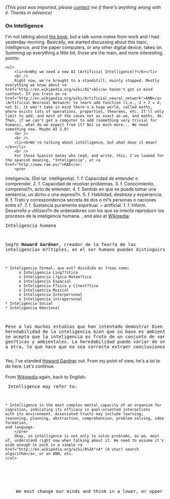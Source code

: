 *(This post was imported, please [contact](#/contact) me if there's anything wrong with it. Thanks in advance)*

<div class="entry-body">
<h3>On Intelligence</h3>
<p>
	I'm not talking about <a href="http://www.onintelligence.org/">the book</a>, but a talk some mates from work and I had yesterday morning. Basically, we started discussing about this topic, intelligence, and the paper computers, or any other digital device, takes on. Summing up everything a little bit, those are the main, and more interesting, points:
	
	<ul>
		<li><b>Why we need a new AI (Artificial Intelligence)?</b></li>
		<br />
		Right now, we're brought to a standstill, mainly stopped. Mostly everything we know about <a href="http://en.wikipedia.org/wiki/AI">AI</a> haven't got in mind context. If you train an <a href="http://en.wikipedia.org/wiki/Artificial_neural_network">ANN</a> (Artificial Neuronal Network) to learn add function (i.e., 2 + 2 = 4, not 5), it won't take in mind there's a huge world, called maths, where exists lots of operations, properties, theorems, etc. It'll only limit to add, and most of the cases not as exact as we, and maths, do. Then, if we can't get a computer to add (something very trivial for humans), what do we expect from it? Not so much more... We need something new. Maybe AI 2.0?
		<br />
		<br />
		<li><b>We're talking about intelligence, but what does it mean?</b></li>
		<br />
		For those Spanish mates who read, and write, this, I've looked for the spanish meaning, "Inteligencia", at <a href="http://www.rae.es/">RAE</a>:
		<pre>
inteligencia.
	(Del lat. intelligentia).
	1. f. Capacidad de entender o comprender.
	2. f. Capacidad de resolver problemas.
	3. f. Conocimiento, comprensi?n, acto de entender.
	4. f. Sentido en que se puede tomar una sentencia, un dicho o una expresi?n.
	5. f. Habilidad, destreza y experiencia.
	6. f. Trato y correspondencia secreta de dos o m?s personas o naciones entre s?.
	7. f. Sustancia puramente espiritual.
~ artificial.
	1. f. Inform. Desarrollo y utilizaci?n de ordenadores con los que se intenta reproducir los procesos de la inteligencia humana.
		</pre>
		, and also at <a href="http://es.wikipedia.org/wiki/Inteligencia">Wikipedia</a>:
		<pre>
Inteligencia humana

Seg?n <b>Howard Gardner</b>, creador de la Teor?a de las inteligencias m?ltiples, en el ser humano pueden distinguirse:

    * Inteligencia Formal, que est? dividida en ?reas como:
          o Inteligencia Ling??stica
          o Inteligencia L?gica Matem?tica
          o Inteligencia Espacial
          o Inteligencia F?sica y Cinest?tica
          o Inteligencia Musical
          o Inteligencia Interpersonal
          o Inteligencia intrapersonal
    * Inteligencia Social
    * Inteligencia Emocional


Pese a los muchos estudios que han intentado demostrar bien la alta heredabilidad de la inteligencia bien que su base es ambiental, 
hoy d?a se acepta que la inteligencia es fruto de un conjunto de variables gen?ticas y ambientales. La heredabilidad puede variar 
de una poblaci?n a otra, lo que hace que no sea correcto extraer conclusiones.
		</pre>
		Yes, I've standed <a href="http://en.wikipedia.org/wiki/Howard_Gardner">Howard Gardner</a> out. From my point of view, he's a lot to do here. Let's continue.
		<br />
		<br />
		From <a href="http://en.wikipedia.org/wiki/Intelligence">Wikipedia</a> again, back to English:
		<pre>
Intelligence may refer to:

    * Intelligence is the most complex mental capacity of an organism for cognition, indicating its efficacy in goal-oriented interactions 
    with its environment. Associated traits may include learning, reasoning, planning, abstraction, comprehension, problem solving, idea formation, 
    and language.
		</pre>
		Okay, so intelligence is not only to solve problems, as we, most of, understand right now when talking about it. We need to assume it's wide enough to pack in a simple <a href="http://en.wikipedia.org/wiki/A%2A">A* (A star) search algorithm</a>, or an ANN, etc.
	</ul>
</p>
<p>
	We must change our minds and think in a lower, or upper (it depends), level, the <a href="http://www.numenta.com/Numenta_HTM_Concepts.pdf">cortical</a> one. To be continued.
</p>
</div>
